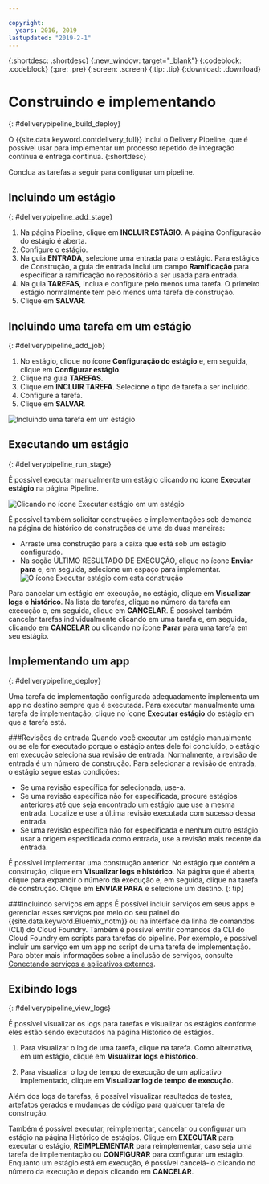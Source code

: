 ```yaml
---

copyright:
  years: 2016, 2019
lastupdated: "2019-2-1"
---
```

<!-- Copyright info at top of file: REQUIRED
    The copyright info is YAML content that must occur at the top of the MD file, before attributes are listed.
    It must be surrounded by 3 dashes.
    The value "years" can contain just one year or a two years separated by a comma. (years: 2014, 2016)
    Indentation as per the previous template must be preserved.
-->

{:shortdesc: .shortdesc}
{:new_window: target="_blank"}
{:codeblock: .codeblock}
{:pre: .pre}
{:screen: .screen}
{:tip: .tip}
{:download: .download}

# Construindo e implementando
{: #deliverypipeline_build_deploy}

O {{site.data.keyword.contdelivery_full}} inclui o Delivery Pipeline, que é possível usar para implementar um processo repetido de integração contínua e entrega contínua.
{:shortdesc}

Conclua as tarefas a seguir para configurar um pipeline.

## Incluindo um estágio
{: #deliverypipeline_add_stage}

1. Na página Pipeline, clique em **INCLUIR ESTÁGIO**. A página Configuração do estágio é aberta.
2. Configure o estágio.
  1. Na guia **ENTRADA**, selecione uma entrada para o estágio.  Para estágios de
Construção, a guia de entrada inclui um campo **Ramificação** para especificar a
ramificação no repositório a ser usada para entrada.
  2. Na guia **TAREFAS**, inclua e configure pelo menos uma
tarefa. O primeiro estágio normalmente tem pelo menos uma tarefa de construção.
3. Clique em **SALVAR**.

## Incluindo uma tarefa em um estágio
{: #deliverypipeline_add_job}

1. No estágio, clique no ícone **Configuração do estágio** e,
em seguida, clique em **Configurar estágio**.
2. Clique na guia **TAREFAS**.
3. Clique em **INCLUIR TAREFA**. Selecione o tipo de tarefa a
ser incluído.
4. Configure a tarefa.
5. Clique em **SALVAR**.

![Incluindo uma tarefa em um estágio](images/AddJob2.png)

## Executando um estágio
{: #deliverypipeline_run_stage}

É possível executar manualmente um estágio clicando no ícone **Executar
estágio** na página Pipeline.

![Clicando no ícone Executar estágio em um estágio](images/RunStage.png)

É possível também solicitar construções e implementações sob demanda na página de
histórico de construções de uma de duas maneiras:
* Arraste uma construção para a caixa que está sob um estágio configurado.
* Na seção ÚLTIMO RESULTADO DE EXECUÇÃO, clique no ícone **Enviar para** e, em seguida, selecione um espaço para implementar.
  ![O ícone Executar estágio com esta construção](images/deploy_to.png)

Para cancelar um estágio em execução, no estágio, clique em **Visualizar
logs e histórico**. Na lista de tarefas, clique no número da tarefa em
execução e, em seguida, clique em **CANCELAR**. É possível também cancelar tarefas individualmente clicando em uma tarefa e, em seguida, clicando em **CANCELAR** ou clicando no ícone **Parar** para uma tarefa em seu estágio.

## Implementando um app
{: #deliverypipeline_deploy}

Uma tarefa de implementação configurada adequadamente implementa um app no destino
sempre que é executada. Para executar manualmente uma tarefa de implementação, clique no
ícone **Executar estágio** do estágio em que a tarefa está.

###Revisões de entrada
Quando você executar um estágio manualmente ou se ele for executado porque o
estágio antes dele foi concluído, o estágio em execução seleciona sua revisão de entrada. Normalmente,
a revisão de entrada é um número de construção. Para selecionar a revisão de entrada, o
estágio segue estas condições:

* Se uma revisão específica for selecionada, use-a.
* Se uma revisão específica não for especificada, procure estágios anteriores até que seja encontrado um estágio que use a mesma entrada. Localize e use a última revisão executada com sucesso dessa entrada.
* Se uma revisão específica não for especificada e nenhum outro estágio usar a
origem especificada como entrada, use a revisão mais recente da entrada.

É possível implementar uma construção anterior. No
estágio que contém a construção, clique em **Visualizar logs e histórico**. Na
página que é aberta, clique para expandir o número da execução e, em seguida, clique na
tarefa de construção. Clique em **ENVIAR PARA** e selecione um
destino.
{: tip}

###Incluindo serviços em apps
É possível incluir serviços em seus apps e gerenciar esses serviços por meio do
seu painel do {{site.data.keyword.Bluemix_notm}} ou na interface da linha de comandos (CLI) do Cloud
Foundry. Também é possível emitir comandos da CLI do Cloud Foundry em scripts para tarefas do pipeline. Por
exemplo, é possível incluir um serviço em um app no script de uma tarefa de implementação. Para obter mais informações sobre a inclusão de serviços, consulte [Conectando serviços a aplicativos externos](/docs/resources?topic=resources-externalapp).

## Exibindo logs
{: #deliverypipeline_view_logs}

É possível visualizar os logs para tarefas e visualizar os estágios conforme eles
estão sendo executados na página Histórico de estágios.

1. Para visualizar o log de uma tarefa, clique na tarefa. Como alternativa, em um estágio, clique em **Visualizar logs e histórico**.

2. Para visualizar o log de tempo de execução de um aplicativo implementado, clique em **Visualizar log de tempo de execução**.

Além dos logs de tarefas, é possível visualizar resultados de testes, artefatos
gerados e mudanças de código para qualquer tarefa de construção.

Também é possível executar, reimplementar, cancelar ou configurar um estágio na página Histórico de
estágios. Clique em **EXECUTAR** para executar o estágio,
**REIMPLEMENTAR** para reimplementar, caso seja uma tarefa de implementação ou
**CONFIGURAR** para configurar um estágio. Enquanto um estágio está em
execução, é possível cancelá-lo clicando no número da execução e depois clicando em
**CANCELAR**.
